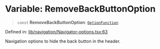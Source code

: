 # Variable: RemoveBackButtonOption

> `const` **RemoveBackButtonOption**: [`OptionFunction`](../type-aliases/OptionFunction.md)

Defined in: [lib/navigation/Navigator-options.tsx:63](https://github.com/aldesgroup/goaldn/blob/850e22fffd19501920628173674ada43cba9a29a/lib/navigation/Navigator-options.tsx#L63)

Navigation options to hide the back button in the header.
